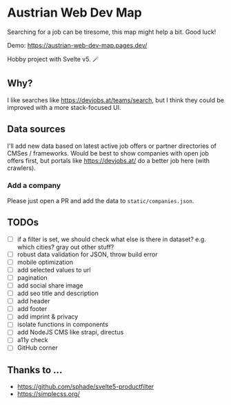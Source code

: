 # Austrian Web Dev Map

Searching for a job can be tiresome, this map might help a bit. Good luck!

Demo: https://austrian-web-dev-map.pages.dev/

Hobby project with Svelte v5. 🪄

## Why?

I like searches like https://devjobs.at/teams/search, but I think they could be improved with a more stack-focused UI.

## Data sources

I'll add new data based on latest active job offers or partner directories of CMSes / frameworks. Would be best to show companies with open job offers first, but portals like https://devjobs.at/ do a better job here (with crawlers).

### Add a company

Please just open a PR and add the data to `static/companies.json`.

## TODOs

- [ ] if a filter is set, we should check what else is there in dataset? e.g. which cities? gray out other stuff?
- [ ] robust data validation for JSON, throw build error
- [ ] mobile optimization
- [ ] add selected values to url
- [ ] pagination
- [ ] add social share image
- [ ] add seo title and description
- [ ] add header
- [ ] add footer
- [ ] add imprint & privacy
- [ ] isolate functions in components
- [ ] add NodeJS CMS like strapi, directus
- [ ] a11y check
- [ ] GitHub corner

## Thanks to ...

- https://github.com/sphade/svelte5-productfilter
- https://simplecss.org/
